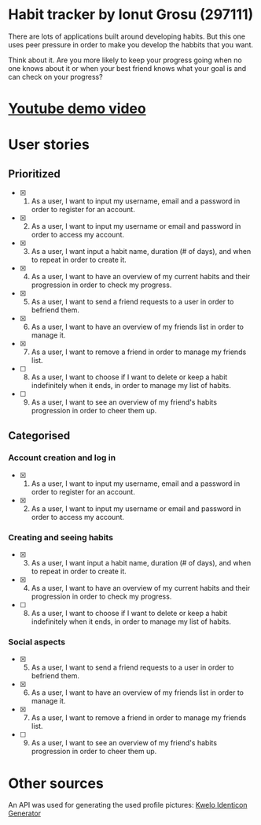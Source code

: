 # Habit tracker by Ionut Grosu (297111)

There are lots of applications built around developing habits. But this one uses peer pressure in order to make you develop the habbits that you want.  
  
Think about it. Are you more likely to keep your progress going when no one knows about it or when your best friend knows what your goal is and can check on your progress?

# [Youtube demo video](https://youtu.be/LLw2GDl5ssQ)

# User stories

## Prioritized

- [x] 1. As a user, I want to input my username, email and a password in order to register for an account.
- [x] 2. As a user, I want to input my username or email and password in order to access my account.
- [x] 3. As a user, I want input a habit name, duration (# of days), and when to repeat in order to create it.
- [x] 4. As a user, I want to have an overview of my current habits and their progression in order to check my progress.
- [x] 5. As a user, I want to send a friend requests to a user in order to befriend them.
- [x] 6. As a user, I want to have an overview of my friends list in order to manage it.
- [x] 7. As a user, I want to remove a friend in order to manage my friends list.
- [ ] 8. As a user, I want to choose if I want to delete or keep a habit indefinitely when it ends, in order to manage my list of habits.
- [ ] 9. As a user, I want to see an overview of my friend's habits progression in order to cheer them up.

## Categorised

### Account creation and log in

- [x] 1. As a user, I want to input my username, email and a password in order to register for an account.
- [x] 2. As a user, I want to input my username or email and password in order to access my account.

### Creating and seeing habits

- [x] 3. As a user, I want input a habit name, duration (# of days), and when to repeat in order to create it.
- [x] 4. As a user, I want to have an overview of my current habits and their progression in order to check my progress.
- [ ] 8. As a user, I want to choose if I want to delete or keep a habit indefinitely when it ends, in order to manage my list of habits.

### Social aspects

- [x] 5. As a user, I want to send a friend requests to a user in order to befriend them.
- [x] 6. As a user, I want to have an overview of my friends list in order to manage it.
- [x] 7. As a user, I want to remove a friend in order to manage my friends list.
- [ ] 9. As a user, I want to see an overview of my friend's habits progression in order to cheer them up.

# Other sources

An API was used for generating the used profile pictures: [Kwelo Identicon Generator](https://api.kwelo.com/media/identicon)
